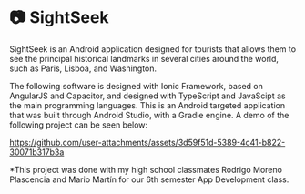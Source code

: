 # 📷 SightSeek
SightSeek is an Android application designed for tourists that allows them to see the principal historical landmarks in several cities around the world, such as Paris, Lisboa, and Washington.

The following software is designed with Ionic Framework, based on AngularJS and Capacitor, and designed with TypeScript and JavaScipt as the main programming languages. This is an Android targeted application that was built through Android Studio, with a Gradle engine. A demo of the following project can be seen below:

https://github.com/user-attachments/assets/3d59f51d-5389-4c41-b822-30071b317b3a



*This project was done with my high school classmates Rodrigo Moreno Plascencia and Mario Martín for our 6th semester App Development class.
